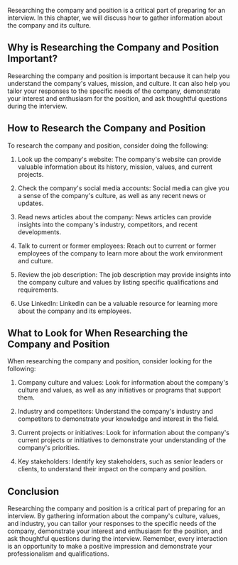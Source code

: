 
Researching the company and position is a critical part of preparing for an interview. In this chapter, we will discuss how to gather information about the company and its culture.

Why is Researching the Company and Position Important?
------------------------------------------------------

Researching the company and position is important because it can help you understand the company's values, mission, and culture. It can also help you tailor your responses to the specific needs of the company, demonstrate your interest and enthusiasm for the position, and ask thoughtful questions during the interview.

How to Research the Company and Position
----------------------------------------

To research the company and position, consider doing the following:

1. Look up the company's website: The company's website can provide valuable information about its history, mission, values, and current projects.

2. Check the company's social media accounts: Social media can give you a sense of the company's culture, as well as any recent news or updates.

3. Read news articles about the company: News articles can provide insights into the company's industry, competitors, and recent developments.

4. Talk to current or former employees: Reach out to current or former employees of the company to learn more about the work environment and culture.

5. Review the job description: The job description may provide insights into the company culture and values by listing specific qualifications and requirements.

6. Use LinkedIn: LinkedIn can be a valuable resource for learning more about the company and its employees.

What to Look for When Researching the Company and Position
----------------------------------------------------------

When researching the company and position, consider looking for the following:

1. Company culture and values: Look for information about the company's culture and values, as well as any initiatives or programs that support them.

2. Industry and competitors: Understand the company's industry and competitors to demonstrate your knowledge and interest in the field.

3. Current projects or initiatives: Look for information about the company's current projects or initiatives to demonstrate your understanding of the company's priorities.

4. Key stakeholders: Identify key stakeholders, such as senior leaders or clients, to understand their impact on the company and position.

Conclusion
----------

Researching the company and position is a critical part of preparing for an interview. By gathering information about the company's culture, values, and industry, you can tailor your responses to the specific needs of the company, demonstrate your interest and enthusiasm for the position, and ask thoughtful questions during the interview. Remember, every interaction is an opportunity to make a positive impression and demonstrate your professionalism and qualifications.
